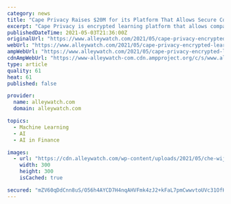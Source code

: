 ```yaml
---
category: news
title: "Cape Privacy Raises $20M for its Platform That Allows Secure Collaboration on Machine Learning Models"
excerpt: "Cape Privacy is encrypted learning platform that allows companies to collaborate on machine learning models without compromising proprietary or confidential data. CEO Che Wijesinghe shares more."
publishedDateTime: 2021-05-03T21:36:00Z
originalUrl: "https://www.alleywatch.com/2021/05/cape-privacy-encrypted-learning-machine-learning-models-collaboration-che-wijesinghe/"
webUrl: "https://www.alleywatch.com/2021/05/cape-privacy-encrypted-learning-machine-learning-models-collaboration-che-wijesinghe/"
ampWebUrl: "https://www.alleywatch.com/2021/05/cape-privacy-encrypted-learning-machine-learning-models-collaboration-che-wijesinghe/amp/"
cdnAmpWebUrl: "https://www-alleywatch-com.cdn.ampproject.org/c/s/www.alleywatch.com/2021/05/cape-privacy-encrypted-learning-machine-learning-models-collaboration-che-wijesinghe/amp/"
type: article
quality: 61
heat: 61
published: false

provider:
  name: alleywatch.com
  domain: alleywatch.com

topics:
  - Machine Learning
  - AI
  - AI in Finance

images:
  - url: "https://cdn.alleywatch.com/wp-content/uploads/2021/05/che-wijesinghe_cape-privacy-300x300.jpg"
    width: 300
    height: 300
    isCached: true

secured: "mZV60qDdCnn8uS/O56h4AYCD7H4nqAHVFmk4zJ2+kFaL7pmCwwvtoUVc31OfH7FEhJPShyJ1tLTmepwHr+c8vNmfzXReCf9Zv0BQyOaoiPaP/W5zHZayCc+Gw72LKhwjhTCDsuLe3IIKe9rbV2j+iat9GdAPH0/EQdQH2DDs24KPOgadtqguiteMQzBmGJyKCnutQkeNArwTAtTRN3z0RSYn0pv5TQTCKjAdfJWlIRsJuh8QuRLf9OxPC1cdCJFzY3PyUtE0gEV3wZ1SciwRrSLaL3AjROfOeeLTw62BdJphQUlU48uQkxxGjptN+5fOWWP1Xs1KFfzgx1dWPUIzV31VHx9INxsSd8b5SBxMOxc=;WCuUM0u411/cA3pWJM++OA=="
---
```



